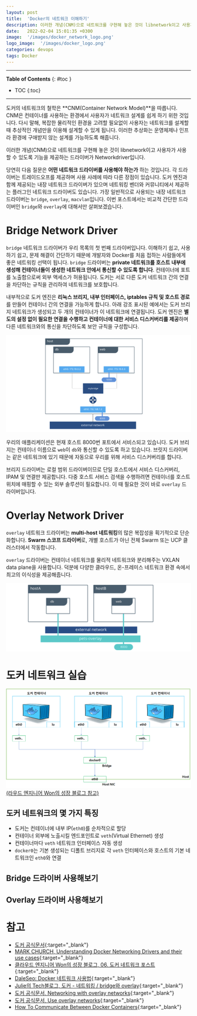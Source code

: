 ```yaml
---
layout: post
title:  'Docker의 네트워크 이해하기'
description: 이러한 개념(CNM)으로 네트워크를 구현해 놓은 것이 libnetwork이고 사용자가 사용할 수 있도록 기능을 제공하는 드라이버가 Networkdriver입니다.
date:   2022-02-04 15:01:35 +0300
image:  '/images/docker_network_logo.png'
logo_image:  '/images/docker_logo.png'
categories: devops
tags: Docker
---
```

---

**Table of Contents**
{: #toc }
*  TOC
{:toc}

---

도커의 네트워크의 철학은 **CNM(Container Network Model)**을 따릅니다. CNM은 컨테이너를 사용하는 환경에서 사용자가 네트워크 설계를 쉽게 하기 위한 것입니다. 다시 말해, 복잡한 물리적인 환경을 고려할 필요없이 사용자는 네트워크를 설계할 때 추상적인 개념만을 이용해 설계할 수 있게 됩니다. 이러한 추상화는 운영체제나 인프라 환경에 구애받지 않는 설계를 가능하도록 해줍니다. 

이러한 개념(CNM)으로 네트워크를 구현해 놓은 것이 libnetwork이고 사용자가 사용할 수 있도록 기능을 제공하는 드라이버가 Networkdriver입니다.  

당연히 다음 질문은 **어떤 네트워크 드라이버를 사용해야 하는가** 하는 것입니다. 각 드라이버는 트레이드오프를 제공하며 사용 사례에 따라 다른 장점이 있습니다. 도커 엔진과 함께 제공되는 내장 네트워크 드라이버가 있으며 네트워킹 벤더와 커뮤니티에서 제공하는 플러그인 네트워크 드라이버도 있습니다. 가장 일반적으로 사용되는 내장 네트워크 드라이버는 `bridge`, `overlay`, `macvlan`입니다. 이번 포스트에서는 비교적 간단한 드라이버인 `bridge`와 `overlay`에 대해서만 살펴보겠습니다.   

# Bridge Network Driver

`bridge` 네트워크 드라이버가 우리 목록의 첫 번째 드라이버입니다. 이해하기 쉽고, 사용하기 쉽고, 문제 해결이 간단하기 때문에 개발자와 Docker를 처음 접하는 사람들에게 좋은 네트워킹 선택이 됩니다. `bridge` 드라이버는 **private 네트워크를 호스트 내부에 생성해 컨테이너들이 생성한 네트워크 안에서 통신할 수 있도록 합니다**. 컨테이너에 포트를 노출함으로써 외부 액세스가 허용됩니다. 도커는 서로 다른 도커 네트워크 간의 연결을 차단하는 규칙을 관리하여 네트워크를 보호합니다.   

내부적으로 도커 엔진은 **리눅스 브리지, 내부 인터페이스, iptables 규칙 및 호스트 경로**를 만들어 컨테이너 간의 연결을 가능하게 합니다. 아래 강조 표시된 예에서는 도커 브리지 네트워크가 생성되고 두 개의 컨테이너가 이 네트워크에 연결됩니다. 도커 엔진은 **별도의 설정 없이 필요한 연결을 수행하고 컨테이너에 대한 서비스 디스커버리를 제공**하며 다른 네트워크와의 통신을 차단하도록 보안 규칙을 구성합니다.  

![](../../images/docker_22.png)  

우리의 애플리케이션은 현재 호스트 8000번 포트에서 서비스되고 있습니다. 도커 브리지는 컨테이너 이름으로 `web`이 `db`와 통신할 수 있도록 하고 있습니다. 브릿지 드라이버는 같은 네트워크에 있기 때문에 자동으로 우리를 위해 서비스 디스커버리를 합니다.  

브리지 드라이버는 로컬 범위 드라이버이므로 단일 호스트에서 서비스 디스커버리, IPAM 및 연결만 제공합니다. 다중 호스트 서비스 검색을 수행하려면 컨테이너를 호스트 위치에 매핑할 수 있는 외부 솔루션이 필요합니다. 이 때 필요한 것이 바로 `overlay` 드라이버입니다.  

# Overlay Network Driver

`overlay` 네트워크 드라이버는 **multi-host 네트워킹**의 많은 복잡성을 획기적으로 단순화합니다. **Swarm 스코프 드라이버**로, 개별 호스트가 아닌 전체 Swarm 또는 UCP 클러스터에서 작동합니다.  

`overlay` 드라이버는 컨테이너 네트워크를 물리적 네트워크와 분리해주는 VXLAN data plane을 사용합니다. 덕분에 다양한 클라우드, 온-프레미스 네트워크 환경 속에서 최고의 이식성을 제공해줍니다.  

![](../../images/docker_23.png)  


# 도커 네트워크 실습

![](../../images/docker_24.png)  
[(라우드 엔지니어 Won의 성장 블로그 참고)](https://captcha.tistory.com/70)  

## 도커 네트워크의 몇 가지 특징

- 도커는 컨테이너에 내부 IP(`eth0`)를 순차적으로 할당
- 컨테이너 외부에 노출시킬 엔드포인트로 `veth`(Virtual Ethernet) 생성
- 컨테이너마다 `veth` 네트워크 인터페이스 자동 생성
- `docker0`는 기본 생성되는 디폴트 브리지로 각 `veth` 인터페이스와 호스트의 기본 네트워크인 `eth0`와 연결

## Bridge 드라이버 사용해보기

## Overlay 드라이버 사용해보기





# 참고
- [도커 공식문서](https://docs.docker.com/network/){:target="_blank"}
- [MARK CHURCH, Understanding Docker Networking Drivers and their use cases](https://www.docker.com/blog/understanding-docker-networking-drivers-use-cases/){:target="_blank"}
- [클라우드 엔지니어 Won의 성장 블로그, 06. 도커 네트워크 포스트](https://captcha.tistory.com/70){:target="_blank"}
- [DaleSeo: Docker 네트워크 사용법](https://www.daleseo.com/docker-networks/){:target="_blank"}
- [Julie의 Tech블로그, 도커 - 네트워킹 / bridge와 overlay](https://julie-tech.tistory.com/50){:target="_blank"}
- [도커 공식문서, Networking with overlay networks](https://docs.docker.com/network/network-tutorial-overlay/){:target="_blank"}
- [도커 공식문서, Use overlay networks](https://docs.docker.com/network/overlay/){:target="_blank"}
- [How To Communicate Between Docker Containers](https://www.tutorialworks.com/container-networking/){:target="_blank"}